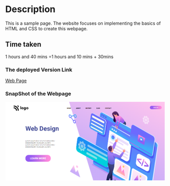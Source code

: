 # Description
This is a sample page. The website focuses on implementing the basics of HTML and CSS to create this webpage.

## Time taken

1 hours and 40 mins =1 hours and 10 mins + 30mins

### The deployed Version Link

[Web Page](https://webpagelp.netlify.app/)

### SnapShot of the Webpage

![Webpage](./8.png)